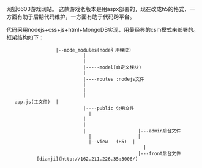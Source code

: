 网狐6603游戏网站。
这款游戏老版本是用aspx部署的，现在改成h5的格式，一方面有助于后期代码维护，一方面有助于代码跨平台。

代码采用nodejs+css+js+html+MongoDB实现，用最经典的csm模式来部署的。
框架结构如下：

                      |--node_modules(node引用模块)
					          	|
					          	|
					          	|-----model(自定义模块)
				          		|
				          		|----routes :nodejs文件	
					          	|	
				          		|		
					          	|	
       app.js(主文件)	|
					           	|----public 公用文件
						          |	
					          	|		
					          	|			
					          	|			        |---admin后台文件
						          |			        |	
						          |--view	(H5)  |
						     			              |
								                  	|---front后台文件
               [dianji](http://162.211.226.35:3006/)
